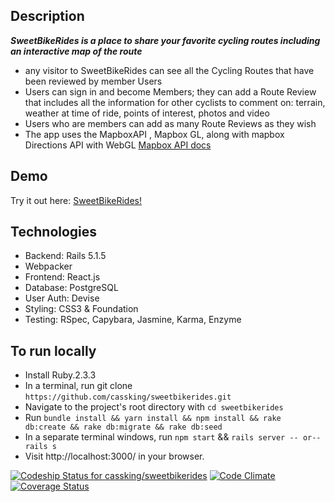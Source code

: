 ## Description
***SweetBikeRides is a place to share your favorite cycling routes including an interactive map of the route***
- any visitor to SweetBikeRides can see all the Cycling Routes that have been reviewed by member Users
- Users can sign in and become Members; they can add a Route Review that includes all the information for other cyclists to comment on: terrain, weather at time of ride, points of interest, photos and video
- Users who are members can add as many Route Reviews as they wish
- The app uses the MapboxAPI , Mapbox GL, along with mapbox Directions API with WebGL <a href="https://www.mapbox.com/api-documentation/#directions">Mapbox API docs</a>

## Demo
Try it out here: <a href="https://sweetbikerides.herokuapp.com/">SweetBikeRides!</a>

## Technologies
* Backend: Rails 5.1.5
* Webpacker
* Frontend: React.js
* Database: PostgreSQL
* User Auth: Devise
* Styling: CSS3 & Foundation
* Testing: RSpec, Capybara, Jasmine, Karma, Enzyme

## To run locally
* Install Ruby.2.3.3
* In a terminal, run git clone `https://github.com/cassking/sweetbikerides.git`
* Navigate to the project's root directory with `cd sweetbikerides`
* Run `bundle install && yarn install && npm install && rake db:create && rake db:migrate && rake db:seed`
* In a separate terminal windows, run `npm start` && `rails server -- or-- rails s`
* Visit http://localhost:3000/ in your browser.

[ ![Codeship Status for cassking/sweetbikerides](https://app.codeship.com/projects/ee140d20-131d-0136-a67e-068f11ae90dc/status?branch=master)](https://app.codeship.com/projects/283120)
[![Code Climate](https://codeclimate.com/github/cassking/sweetbikerides/badges/gpa.svg)](https://codeclimate.com/github/cassking/sweetbikerides)
[![Coverage Status](https://coveralls.io/repos/github/cassking/sweetbikerides/badge.svg?branch=master)](https://coveralls.io/github/cassking/sweetbikerides?branch=master)
